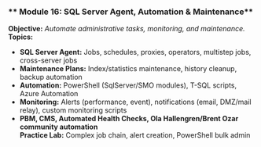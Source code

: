 ### ** Module 16: SQL Server Agent, Automation & Maintenance**
**Objective:** *Automate administrative tasks, monitoring, and maintenance.*  
**Topics:**  
- **SQL Server Agent:** Jobs, schedules, proxies, operators, multistep jobs, cross-server jobs  
- **Maintenance Plans:** Index/statistics maintenance, history cleanup, backup automation  
- **Automation:** PowerShell (SqlServer/SMO modules), T-SQL scripts, Azure Automation  
- **Monitoring:** Alerts (performance, event), notifications (email, DMZ/mail relay), custom monitoring scripts  
- **PBM, CMS, Automated Health Checks, Ola Hallengren/Brent Ozar community automation**  
**Practice Lab:** Complex job chain, alert creation, PowerShell bulk admin
